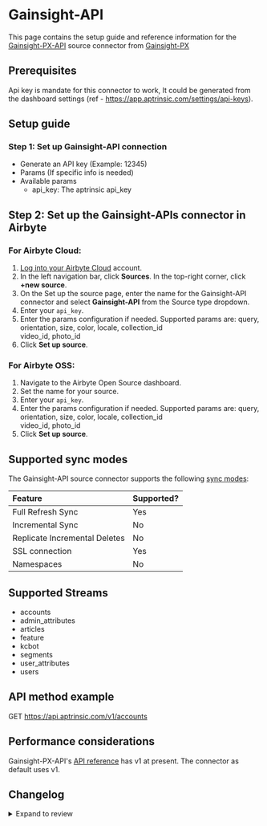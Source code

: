# Gainsight-API

This page contains the setup guide and reference information for the [Gainsight-PX-API](https://gainsightpx.docs.apiary.io/) source connector from [Gainsight-PX](https://support.gainsight.com/PX/API_for_Developers)

## Prerequisites

Api key is mandate for this connector to work, It could be generated from the dashboard settings (ref - https://app.aptrinsic.com/settings/api-keys).

## Setup guide

### Step 1: Set up Gainsight-API connection

- Generate an API key (Example: 12345)
- Params (If specific info is needed)
- Available params
  - api_key: The aptrinsic api_key

## Step 2: Set up the Gainsight-APIs connector in Airbyte

### For Airbyte Cloud:

1. [Log into your Airbyte Cloud](https://cloud.airbyte.io/workspaces) account.
2. In the left navigation bar, click **Sources**. In the top-right corner, click **+new source**.
3. On the Set up the source page, enter the name for the Gainsight-API connector and select **Gainsight-API** from the Source type dropdown.
4. Enter your `api_key`.
5. Enter the params configuration if needed. Supported params are: query, orientation, size, color, locale, collection_id \
   video_id, photo_id
6. Click **Set up source**.

### For Airbyte OSS:

1. Navigate to the Airbyte Open Source dashboard.
2. Set the name for your source.
3. Enter your `api_key`.
4. Enter the params configuration if needed. Supported params are: query, orientation, size, color, locale, collection_id \
   video_id, photo_id
5. Click **Set up source**.

## Supported sync modes

The Gainsight-API source connector supports the following [sync modes](https://docs.airbyte.com/cloud/core-concepts#connection-sync-modes):

| Feature                       | Supported? |
| :---------------------------- | :--------- |
| Full Refresh Sync             | Yes        |
| Incremental Sync              | No         |
| Replicate Incremental Deletes | No         |
| SSL connection                | Yes        |
| Namespaces                    | No         |

## Supported Streams

- accounts
- admin_attributes
- articles
- feature
- kcbot
- segments
- user_attributes
- users

## API method example

GET https://api.aptrinsic.com/v1/accounts

## Performance considerations

Gainsight-PX-API's [API reference](https://gainsightpx.docs.apiary.io/) has v1 at present. The connector as default uses v1.

## Changelog

<details>
  <summary>Expand to review</summary>

| Version | Date       | Pull Request                                             | Subject                                 |
| :------ | :--------- | :------------------------------------------------------- |:----------------------------------------|
| 0.2.26 | 2025-06-21 | [61951](https://github.com/airbytehq/airbyte/pull/61951) | Update dependencies |
| 0.2.25 | 2025-06-14 | [61165](https://github.com/airbytehq/airbyte/pull/61165) | Update dependencies |
| 0.2.24 | 2025-05-24 | [60390](https://github.com/airbytehq/airbyte/pull/60390) | Update dependencies |
| 0.2.23 | 2025-05-10 | [60045](https://github.com/airbytehq/airbyte/pull/60045) | Update dependencies |
| 0.2.22 | 2025-05-03 | [59391](https://github.com/airbytehq/airbyte/pull/59391) | Update dependencies |
| 0.2.21 | 2025-04-26 | [58859](https://github.com/airbytehq/airbyte/pull/58859) | Update dependencies |
| 0.2.20 | 2025-04-19 | [58372](https://github.com/airbytehq/airbyte/pull/58372) | Update dependencies |
| 0.2.19 | 2025-04-12 | [57759](https://github.com/airbytehq/airbyte/pull/57759) | Update dependencies |
| 0.2.18 | 2025-04-05 | [57217](https://github.com/airbytehq/airbyte/pull/57217) | Update dependencies |
| 0.2.17 | 2025-03-29 | [56481](https://github.com/airbytehq/airbyte/pull/56481) | Update dependencies |
| 0.2.16 | 2025-03-22 | [55985](https://github.com/airbytehq/airbyte/pull/55985) | Update dependencies |
| 0.2.15 | 2025-03-08 | [55337](https://github.com/airbytehq/airbyte/pull/55337) | Update dependencies |
| 0.2.14 | 2025-03-01 | [54970](https://github.com/airbytehq/airbyte/pull/54970) | Update dependencies |
| 0.2.13 | 2025-02-22 | [54408](https://github.com/airbytehq/airbyte/pull/54408) | Update dependencies |
| 0.2.12 | 2025-02-15 | [53719](https://github.com/airbytehq/airbyte/pull/53719) | Update dependencies |
| 0.2.11 | 2025-02-08 | [53311](https://github.com/airbytehq/airbyte/pull/53311) | Update dependencies |
| 0.2.10 | 2025-02-01 | [52847](https://github.com/airbytehq/airbyte/pull/52847) | Update dependencies |
| 0.2.9 | 2025-01-25 | [52362](https://github.com/airbytehq/airbyte/pull/52362) | Update dependencies |
| 0.2.8 | 2025-01-18 | [51703](https://github.com/airbytehq/airbyte/pull/51703) | Update dependencies |
| 0.2.7 | 2025-01-11 | [51090](https://github.com/airbytehq/airbyte/pull/51090) | Update dependencies |
| 0.2.6 | 2024-12-28 | [50511](https://github.com/airbytehq/airbyte/pull/50511) | Update dependencies |
| 0.2.5 | 2024-12-21 | [50041](https://github.com/airbytehq/airbyte/pull/50041) | Update dependencies |
| 0.2.4 | 2024-12-14 | [49533](https://github.com/airbytehq/airbyte/pull/49533) | Update dependencies |
| 0.2.3 | 2024-12-12 | [48195](https://github.com/airbytehq/airbyte/pull/48195) | Update dependencies |
| 0.2.2 | 2024-10-29 | [47864](https://github.com/airbytehq/airbyte/pull/47864) | Update dependencies |
| 0.2.1 | 2024-10-28 | [47626](https://github.com/airbytehq/airbyte/pull/47626) | Update dependencies |
| 0.2.0 | 2024-08-19 | [44414](https://github.com/airbytehq/airbyte/pull/44414) | Refactor connector to manifest-only format |
| 0.1.14 | 2024-08-17 | [44248](https://github.com/airbytehq/airbyte/pull/44248) | Update dependencies |
| 0.1.13 | 2024-08-12 | [43902](https://github.com/airbytehq/airbyte/pull/43902) | Update dependencies |
| 0.1.12 | 2024-08-10 | [43117](https://github.com/airbytehq/airbyte/pull/43117) | Update dependencies |
| 0.1.11 | 2024-07-27 | [42732](https://github.com/airbytehq/airbyte/pull/42732) | Update dependencies |
| 0.1.10 | 2024-07-20 | [42182](https://github.com/airbytehq/airbyte/pull/42182) | Update dependencies |
| 0.1.9 | 2024-07-13 | [41928](https://github.com/airbytehq/airbyte/pull/41928) | Update dependencies |
| 0.1.8 | 2024-07-10 | [41365](https://github.com/airbytehq/airbyte/pull/41365) | Update dependencies |
| 0.1.7 | 2024-07-09 | [41075](https://github.com/airbytehq/airbyte/pull/41075) | Update dependencies |
| 0.1.6 | 2024-07-06 | [40893](https://github.com/airbytehq/airbyte/pull/40893) | Update dependencies |
| 0.1.5 | 2024-06-25 | [40352](https://github.com/airbytehq/airbyte/pull/40352) | Update dependencies |
| 0.1.4 | 2024-06-22 | [39988](https://github.com/airbytehq/airbyte/pull/39988) | Update dependencies |
| 0.1.3 | 2024-06-04 | [38979](https://github.com/airbytehq/airbyte/pull/38979) | [autopull] Upgrade base image to v1.2.1 |
| 0.1.2 | 2024-05-28 | [38669](https://github.com/airbytehq/airbyte/pull/38669) | Make connector compatible with Builder |
| 0.1.1 | 2024-05-03 | [37593](https://github.com/airbytehq/airbyte/pull/37593) | Changed `last_records` to `last_record` |
| 0.1.0 | 2023-05-10 | [26998](https://github.com/airbytehq/airbyte/pull/26998) | Initial PR |

</details>
